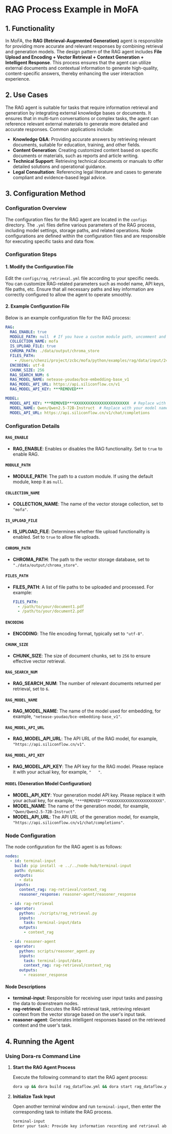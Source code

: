 # RAG Process Example in MoFA

## 1. Functionality

In MoFA, the **RAG (Retrieval-Augmented Generation)** agent is responsible for providing more accurate and relevant responses by combining retrieval and generation models. The design pattern of the RAG agent includes **File Upload and Encoding + Vector Retrieval + Context Generation + Intelligent Response**. This process ensures that the agent can utilize external documents and contextual information to generate high-quality, content-specific answers, thereby enhancing the user interaction experience.

## 2. Use Cases

The RAG agent is suitable for tasks that require information retrieval and generation by integrating external knowledge bases or documents. It ensures that in multi-turn conversations or complex tasks, the agent can reference relevant external materials to generate more detailed and accurate responses. Common applications include:

- **Knowledge Q&A**: Providing accurate answers by retrieving relevant documents, suitable for education, training, and other fields.
- **Content Generation**: Creating customized content based on specific documents or materials, such as reports and article writing.
- **Technical Support**: Retrieving technical documents or manuals to offer detailed solutions and operational guidance.
- **Legal Consultation**: Referencing legal literature and cases to generate compliant and evidence-based legal advice.

## 3. Configuration Method

### Configuration Overview

The configuration files for the RAG agent are located in the `configs` directory. The `.yml` files define various parameters of the RAG process, including model settings, storage paths, and related operations. Node configurations are defined within the configuration files and are responsible for executing specific tasks and data flow.

### Configuration Steps

#### 1. Modify the Configuration File

Edit the `configs/rag_retrieval.yml` file according to your specific needs. You can customize RAG-related parameters such as model name, API keys, file paths, etc. Ensure that all necessary paths and key information are correctly configured to allow the agent to operate smoothly.

#### 2. Example Configuration File

Below is an example configuration file for the RAG process:

```yaml
RAG:
  RAG_ENABLE: true
  MODULE_PATH: null  # If you have a custom module path, uncomment and set the path
  COLLECTION_NAME: mofa
  IS_UPLOAD_FILE: true
  CHROMA_PATH: ./data/output/chroma_store
  FILES_PATH:
    - /Users/chenzi/project/zcbc/mofa/python/examples/rag/data/input/2410.02742v1.pdf
  ENCODING: utf-8
  CHUNK_SIZE: 256
  RAG_SEARCH_NUM: 6
  RAG_MODEL_NAME: netease-youdao/bce-embedding-base_v1
  RAG_MODEL_API_URL: https://api.siliconflow.cn/v1
  RAG_MODEL_API_KEY: ***REMOVED***

MODEL:
  MODEL_API_KEY: ***REMOVED***XXXXXXXXXXXXXXXXXXXXXXXX  # Replace with your API key
  MODEL_NAME: Qwen/Qwen2.5-72B-Instruct  # Replace with your model name
  MODEL_API_URL: https://api.siliconflow.cn/v1/chat/completions
```

### Configuration Details

#### `RAG_ENABLE`

- **RAG_ENABLE**: Enables or disables the RAG functionality. Set to `true` to enable RAG.

#### `MODULE_PATH`

- **MODULE_PATH**: The path to a custom module. If using the default module, keep it as `null`.

#### `COLLECTION_NAME`

- **COLLECTION_NAME**: The name of the vector storage collection, set to `"mofa"`.

#### `IS_UPLOAD_FILE`

- **IS_UPLOAD_FILE**: Determines whether file upload functionality is enabled. Set to `true` to allow file uploads.

#### `CHROMA_PATH`

- **CHROMA_PATH**: The path to the vector storage database, set to `"./data/output/chroma_store"`.

#### `FILES_PATH`

- **FILES_PATH**: A list of file paths to be uploaded and processed. For example:
  ```yaml
  FILES_PATH:
    - /path/to/your/document1.pdf
    - /path/to/your/document2.pdf
  ```

#### `ENCODING`

- **ENCODING**: The file encoding format, typically set to `"utf-8"`.

#### `CHUNK_SIZE`

- **CHUNK_SIZE**: The size of document chunks, set to `256` to ensure effective vector retrieval.

#### `RAG_SEARCH_NUM`

- **RAG_SEARCH_NUM**: The number of relevant documents returned per retrieval, set to `6`.

#### `RAG_MODEL_NAME`

- **RAG_MODEL_NAME**: The name of the model used for embedding, for example, `"netease-youdao/bce-embedding-base_v1"`.

#### `RAG_MODEL_API_URL`

- **RAG_MODEL_API_URL**: The API URL of the RAG model, for example, `"https://api.siliconflow.cn/v1"`.

#### `RAG_MODEL_API_KEY`

- **RAG_MODEL_API_KEY**: The API key for the RAG model. Please replace it with your actual key, for example, `"   "`.

#### `MODEL` (Generation Model Configuration)

- **MODEL_API_KEY**: Your generation model API key. Please replace it with your actual key, for example, `"***REMOVED***XXXXXXXXXXXXXXXXXXXXXXXX"`.
- **MODEL_NAME**: The name of the generation model, for example, `"Qwen/Qwen2.5-72B-Instruct"`.
- **MODEL_API_URL**: The API URL of the generation model, for example, `"https://api.siliconflow.cn/v1/chat/completions"`.

### Node Configuration

The node configuration for the RAG agent is as follows:

```yaml
nodes:
  - id: terminal-input
    build: pip install -e ../../node-hub/terminal-input
    path: dynamic
    outputs:
      - data
    inputs:
      context_rag: rag-retrieval/context_rag
      reasoner_response: reasoner-agent/reasoner_response

  - id: rag-retrieval
    operator:
      python: ./scripts/rag_retrieval.py
      inputs:
        task: terminal-input/data
      outputs:
        - context_rag

  - id: reasoner-agent
    operator:
      python: scripts/reasoner_agent.py
      inputs:
        task: terminal-input/data
        context_rag: rag-retrieval/context_rag
      outputs:
        - reasoner_response
```

#### Node Descriptions

- **terminal-input**: Responsible for receiving user input tasks and passing the data to downstream nodes.
- **rag-retrieval**: Executes the RAG retrieval task, retrieving relevant context from the vector storage based on the user's input task.
- **reasoner-agent**: Generates intelligent responses based on the retrieved context and the user's task.

## 4. Running the Agent

### Using Dora-rs Command Line

1. **Start the RAG Agent Process**

   Execute the following command to start the RAG agent process:

   ```bash
   dora up && dora build rag_dataflow.yml && dora start rag_dataflow.yml --attach
   ```

2. **Initialize Task Input**

   Open another terminal window and run `terminal-input`, then enter the corresponding task to initiate the RAG process.

   ```bash
   terminal-input
   Enter your task: Provide key information recording and retrieval about machine learning
   ```

